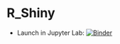 # R_Shiny

 - Launch in Jupyter Lab: [![Binder](https://mybinder.org/badge_logo.svg)](https://mybinder.org/v2/gh/sandalaj/R_Shiny)

